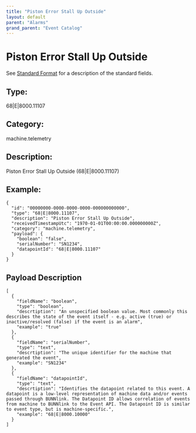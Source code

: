 ```yaml
---
title: "Piston Error Stall Up Outside"
layout: default
parent: "Alarms"
grand_parent: "Event Catalog"
---
```


# Piston Error Stall Up Outside

See [Standard Format](/event-subscriptions/event-format) for a description of the standard fields.

## Type:

68\|E\|8000.11107

## Category:

machine.telemetry

## Description: 

Piston Error Stall Up Outside (68\|E\|8000.11107)

## Example:

```
{
  "id": "00000000-0000-0000-0000-000000000000",
  "type": "68|E|8000.11107",
  "description": "Piston Error Stall Up Outside",
  "receivedTimestampUtc": "1970-01-01T00:00:00.000000000Z",
  "category": "machine.telemetry",
  "payload": {
    "boolean": "false",
    "serialNumber": "SN1234",
    "datapointId": "68|E|8000.11107"
  }
}
```

## Payload Description

```
[
  {
    "fieldName": "boolean",
    "type": "boolean",
    "descrtiption": "An unspecified boolean value. Most commonly this describes the state of the event itself - e.g. active (true) or inactive/resolved (false) if the event is an alarm",
    "example": "true"
  },
  {
    "fieldName": "serialNumber",
    "type": "text",
    "descrtiption": "The unique identifier for the machine that generated the event",
    "example": "SN1234"
  },
  {
    "fieldName": "datapointId",
    "type": "text",
    "descrtiption": "Identifies the datapoint related to this event. A datapoint is a low-level representation of machine data and/or events passed through BUNNlink. The Datapoint ID allows correlation of events from machine to BUNNlink to the Event API. The Datapoint ID is similar to event type, but is machine-specific.",
    "example": "68|E|8000.10000"
  }
]
```

